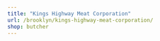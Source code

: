```yaml
---
title: "Kings Highway Meat Corporation"
url: /brooklyn/kings-highway-meat-corporation/
shop: butcher
---
```

